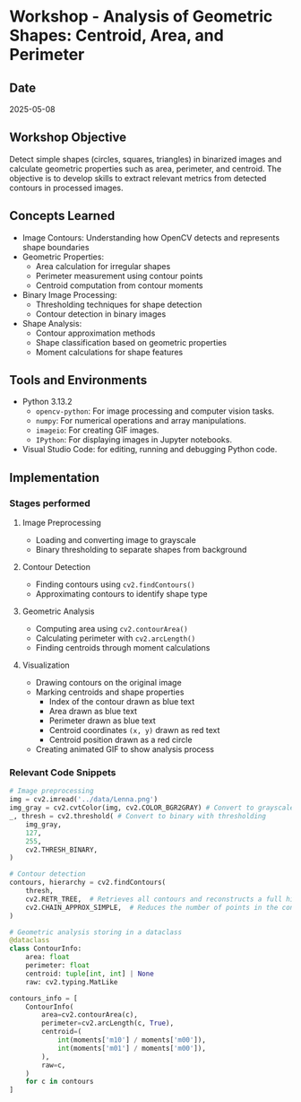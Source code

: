 # Workshop - Analysis of Geometric Shapes: Centroid, Area, and Perimeter

## Date

2025-05-08

## Workshop Objective

Detect simple shapes (circles, squares, triangles) in binarized images and calculate
geometric properties such as area, perimeter, and centroid. The objective is to
develop skills to extract relevant metrics from detected contours in processed images.

## Concepts Learned

- Image Contours: Understanding how OpenCV detects and represents shape boundaries
- Geometric Properties:
  - Area calculation for irregular shapes
  - Perimeter measurement using contour points
  - Centroid computation from contour moments
- Binary Image Processing:
  - Thresholding techniques for shape detection
  - Contour detection in binary images
- Shape Analysis:
  - Contour approximation methods
  - Shape classification based on geometric properties
  - Moment calculations for shape features

## Tools and Environments

- Python 3.13.2
  - `opencv-python`: For image processing and computer vision tasks.
  - `numpy`: For numerical operations and array manipulations.
  - `imageio`: For creating GIF images.
  - `IPython`: For displaying images in Jupyter notebooks.
- Visual Studio Code: for editing, running and debugging Python code.

## Implementation

### Stages performed

1. Image Preprocessing
    - Loading and converting image to grayscale
    - Binary thresholding to separate shapes from background

2. Contour Detection
    - Finding contours using `cv2.findContours()`
    - Approximating contours to identify shape type

3. Geometric Analysis
    - Computing area using `cv2.contourArea()`
    - Calculating perimeter with `cv2.arcLength()`
    - Finding centroids through moment calculations

4. Visualization
    - Drawing contours on the original image
    - Marking centroids and shape properties
      - Index of the contour drawn as blue text
      - Area drawn as blue text
      - Perimeter drawn as blue text
      - Centroid coordinates `(x, y)` drawn as red text
      - Centroid position drawn as a red circle
    - Creating animated GIF to show analysis process

### Relevant Code Snippets

```python
# Image preprocessing
img = cv2.imread('../data/Lenna.png')
img_gray = cv2.cvtColor(img, cv2.COLOR_BGR2GRAY) # Convert to grayscale
_, thresh = cv2.threshold( # Convert to binary with thresholding
    img_gray,
    127,
    255,
    cv2.THRESH_BINARY,
)

# Contour detection
contours, hierarchy = cv2.findContours(
    thresh,
    cv2.RETR_TREE,  # Retrieves all contours and reconstructs a full hierarchy of nested contours
    cv2.CHAIN_APPROX_SIMPLE,  # Reduces the number of points in the contour
)

# Geometric analysis storing in a dataclass
@dataclass
class ContourInfo:
    area: float
    perimeter: float
    centroid: tuple[int, int] | None
    raw: cv2.typing.MatLike

contours_info = [
    ContourInfo(
        area=cv2.contourArea(c),
        perimeter=cv2.arcLength(c, True),
        centroid=(
            int(moments['m10'] / moments['m00']),
            int(moments['m01'] / moments['m00']),
        ),
        raw=c,
    )
    for c in contours
]
```
